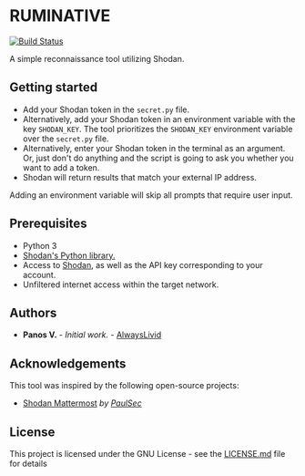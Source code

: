 # RUMINATIVE

[![Build Status](https://travis-ci.org/alwayslivid/ruminative.svg?branch=master)](https://travis-ci.org/alwayslivid/ruminative)

A simple reconnaissance tool utilizing Shodan.

## Getting started

* Add your Shodan token in the `secret.py` file.
* Alternatively, add your Shodan token in an environment variable with the key `SHODAN_KEY`. The tool prioritizes the `SHODAN_KEY` environment variable over the `secret.py` file.
* Alternatively, enter your Shodan token in the terminal as an argument. Or, just don't do anything and the script is going to ask you whether you want to add a token.
* Shodan will return results that match your external IP address.

Adding an environment variable will skip all prompts that require user input.

## Prerequisites

* Python 3
* [Shodan's Python library.](https://pypi.python.org/simple/shodan/)
* Access to [Shodan](https://shodan.io), as well as the API key corresponding to your account.
* Unfiltered internet access within the target network.

## Authors

* **Panos V.** - *Initial work.* - [AlwaysLivid](https://alwayslivid.com)

## Acknowledgements

This tool was inspired by the following open-source projects:

* [Shodan Mattermost](https://github.com/PaulSec/Shodan-mattermost) *by [PaulSec](https://github.com/PaulSec)*

## License

This project is licensed under the GNU License - see the [LICENSE.md](LICENSE.md) file for details